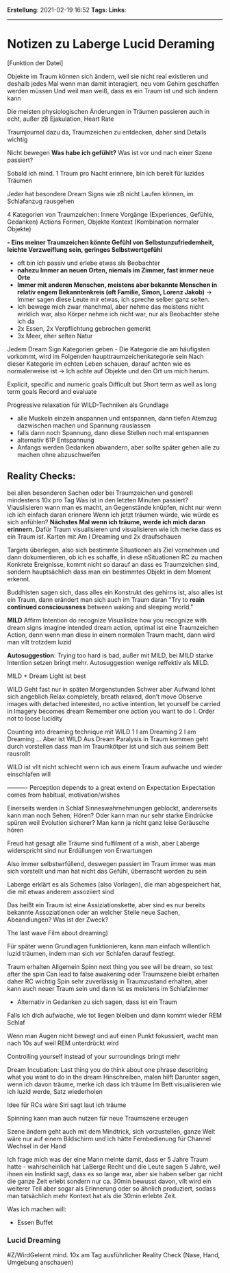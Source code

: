 **Erstellung**: 2021-02-19  16:52
**Tags**:
**Links**:

---
# Notizen zu Laberge Lucid Deraming
[Funktion der Datei]

      

Objekte im Traum können sich ändern, weil sie nicht real existieren und deshalb jedes Mal wenn man damit interagiert, neu vom Gehirn geschaffen werden müssen
Und weil man weiß, dass es ein Traum ist und sich ändern kann

Die meisten physiologischen Änderungen in Träumen passieren auch in echt, außer zB Ejakulation, Heart Rate

Traumjournal dazu da, Traumzeichen zu entdecken, daher sind Details wichtig

Nicht bewegen
**Was habe ich gefühlt?**
Was ist vor und nach einer Szene passiert?

Sobald ich mind. 1 Traum pro Nacht erinnere, bin ich bereit für luzides Träumen

Jeder hat besondere Dream Signs wie zB nicht Laufen können, im Schlafanzug rausgehen

4 Kategorien von Traumzeichen:
Innere Vorgänge (Experiences, Gefühle, Gedanken)
Actions
Formen, Objekte
Kontext (Kombination normaler Objekte)

**- Eins meiner Traumzeichen könnte Gefühl von Selbstunzufriedemheit, leichte Verzweiflung sein, geringes Selbstwertgefühl**
- oft bin ich passiv und erlebe etwas als Beobachter
- **nahezu Immer an neuen Orten, niemals im Zimmer, fast immer neue Orte**
- **Immer mit anderen Menschen, meistens aber bekannte Menschen in relativ engem Bekanntenkreis (oft Familie, Simon, Lorenz Jakob)** -> Immer sagen diese Leute mir etwas, ich spreche selber ganz selten.
- Ich bewege mich zwar manchmal, aber nehme das meistens nicht wirklich war, also Körper nehme ich nicht war, nur als Beobachter stehe ich da
- 2x Essen, 2x Verpflichtung gebrochen gemerkt
- 3x Meer, eher selten Natur

Jedem Dream Sign Kategorien geben - Die Kategorie die am häufigsten vorkommt, wird im Folgenden haupttraumzeichenkategorie sein
Nach dieser Kategorie im echten Leben schauen, darauf achten wie es normalerweise ist
-> Ich achte auf Objekte und den Ort um mich herum.

Explicit, specific and numeric goals
Difficult but 
Short term as well as long term goals
Record and evaluate 

Progressive relaxation für WILD-Techniken als Grundlage
- alle Muskeln einzeln anspannen und entspannen, dann tiefen Atemzug dazwischen machen und Spannung rauslassen
- falls dann noch Spannung, dann diese Stellen noch mal entspannen
- alternativ 61P Entspannung
- Anfangs werden Gedanken abwandern, aber sollte später gehen alle zu machen ohne abzuschweifen

## Reality Checks:
bei allen besonderen Sachen oder bei Traumzeichen und generell mindestens 10x pro Tag
Was ist in den letzten Minuten passiert?
Viauslisieren wann man es macht, an Gegenstände knüpfen, nicht nur wenn ich ich einfach daran erinnere
Wenn ich jetzt träumen würde, wie würde es sich anfühlen? **Nächstes Mal wenn ich träume, werde ich mich daran erinnern.**
Dafür Traum visualisieren und visualisieren wie ich merke dass es ein Traum ist.
Karten mit Am I Dreaming und 2x draufschauen

Targets überlegen, also sich bestimmte Situationen als Ziel vornehmen und dann dokumentieren, ob ich es schaffe, in diese nSituationen RC zu machen
Konkrete Ereignisse, kommt nicht so darauf an dass es Traumzeichen sind, sondern hauptsächlich dass man ein bestimmtes Objekt in dem Moment erkennt.

Buddhisten sagen sich, dass alles ein Konstrukt des gehirns ist, also alles ist ein Traum, dann erändert man sich auch im Traum daran
"Try to **reain continued conscioussness** between waking and sleeping world."

**MILD**
Affirm Intention do recognize
Visualisize how you recognize with dream signs
imagine intended dream action, optimal ist eine Traumzeichen Action, denn wenn man diese in einem normalen Traum macht, dann wird man vllt trotzdem luzid

**Autosuggestion**: Trying too hard is bad, außer mit MILD, bei MILD starke Intention setzen bringt mehr.
Autosuggestion wenige reffektiv als MILD.

MILD + Dream Light ist best

WILD
Geht fast nur in späten Morgenstunden
Schwer aber Aufwand lohnt sich angeblich 
Relax completely, breath relaxed, don’t move
Observe images with detached interested, no active intention, let yourself be carried in 
Imagery becomes dream
Remember one action you want to do I. Order not to loose lucidity

Counting into dreaming technique mit WILD
1 I am Dreaming 2 I am Dreaming ...
Aber ist WILD
Aus Dream Paralysis in Traum kommen geht durch vorstellen dass man im Traumkötper ist und sich aus seinem Bett rausrollt 

WILD ist vllt nicht schlecht wenn ich aus einem Traum aufwache und wieder einschlafen will

———-
Perception depends to a great extend on Expectation
Expectation comes from habitual, motivation/wishes

Einerseits werden in Schlaf Sinneswahrnehmungen geblockt, andererseits kann man noch Sehen, Hören? Oder kann man nur sehr starke Eindrücke spüren  weil Evolution sicherer? Man kann ja nicht ganz leise Geräusche hören

Freud hat gesagt alle Träume sind fulfilment of a wish, aber Laberge widerspricht sind nur Erdüllungen von Erwartungen

Also immer selbstwrfüllend, deswegen passiert im Traum immer was man sich vorstellt und man hat nicht das Gefühl, überrascht worden zu sein

Laberge erklärt es als Schemes (also Vorlagen), die man abgespeichert hat, die mit etwas anderem assoziiert sind

Das heißt ein Traum ist eine Assiziationskette, aber sind es nur bereits bekannte Assoziationen oder an welcher Stelle neue Sachen, Abeandlungen?
Was ist der Zweck?

The last wave Film about dreaming)



Für später wenn Grundlagen funktionieren, kann man einfach willentlich luzid träumen, indem man sich vor Schlafen darauf festlegt.










Traum erhalten
Allgemein 
Spinn next thing you see will be dream, so test after the spin
Can lead to false awakening oder Traumszene bleibt erhalten daher RC wichtig
Spin sehr zuverlässig in Traumzustand erhalten, aber kann auch neuer Traum sein und dann Ist es meistens im Schlafzimmer
- Alternativ in Gedanken zu sich sagen, dass ist ein Traum

Falls ich dich aufwache, wie tot liegen bleiben und dann kommt wieder REM Schlaf


Wenn man Augen nicht bewegt und auf einen Punkt fokussiert, wacht man nach 10s auf weil REM unterdrückt wird

Controlling yourself instead of your surroundings bringt mehr

Dream Incubation:
Last thing you do think about one phrase describing what you want to do in the dream
Hinschreiben, malen hilft
Darunter sagen, wenn ich davon träume, merke ich dass ich träume
Im Bett visualisieren wie ich luzid werde, Satz wiederholen

Idee für RCs wäre Siri sagt laut ich träume

Spinning kann man auch nutzen für neue Traumszene erzeugen

Szene ändern geht auch mit dem Mindtrick, sich vorzustellen, ganze Welt wäre nur auf einem Bildschirm und ich hätte Fernbedienung für Channel Wechsel in der Hand

Ich frage mich was der eine Mann meinte damit, dass er 5 Jahre Traum hatte - wahrscheinlich hat LaBerge Recht und die Leute sagen 5 Jahre, weil ihnen ein Instinkt sagt, dass es so lange war, aber sie haben selber gar nicht die ganze Zeit erlebt sondern nur ca. 30min bewusst davon, vllt wird ein weiterer Teil aber sogar als Erinnerung oder so ähnlich produziert, sodass man tatsächlich mehr Kontext hat als die 30min erlebte Zeit.


Was ich machen will:
- Essen Buffet





### Lucid Dreaming
#Z/WirdGelernt mind. 10x am Tag ausführlicher Reality Check (Nase, Hand, Umgebung anschauen)